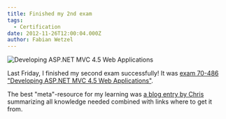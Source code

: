 ```yaml
---
title: Finished my 2nd exam
tags:
  - Certification
date: 2012-11-26T12:00:04.000Z
author: Fabian Wetzel
---
```


![Developing ASP.NET MVC 4.5 Web Applications](https://az275061.vo.msecnd.net/blogmedia/2012/11/112612_0959_Finishedmy21.png)

Last Friday, I finished my second exam successfully! It was [exam 70-486 "Developing ASP.NET MVC 4.5 Web Applications"](http://www.microsoft.com/learning/en/us/Exam.aspx?ID=70-486).

The best "meta"-resource for my learning was [a blog entry by Chris](http://www.bloggedbychris.com/2012/11/06/microsoft-exam-70-486-study-guide/) summarizing all knowledge needed combined with links where to get it from.


